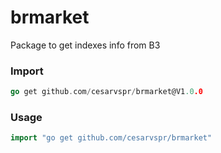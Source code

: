# brmarket
Package to get indexes info from B3

### Import

```go
go get github.com/cesarvspr/brmarket@V1.0.0
```

### Usage

```go
import "go get github.com/cesarvspr/brmarket"
```

